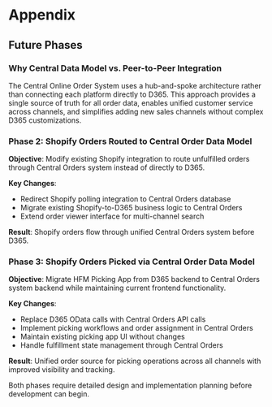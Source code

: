 # Appendix

## Future Phases

### Why Central Data Model vs. Peer-to-Peer Integration

The Central Online Order System uses a hub-and-spoke architecture rather than connecting each platform directly to D365. This approach provides a single source of truth for all order data, enables unified customer service across channels, and simplifies adding new sales channels without complex D365 customizations.

### Phase 2: Shopify Orders Routed to Central Order Data Model

**Objective**: Modify existing Shopify integration to route unfulfilled orders through Central Orders system instead of directly to D365.

**Key Changes**:

- Redirect Shopify polling integration to Central Orders database
- Migrate existing Shopify-to-D365 business logic to Central Orders
- Extend order viewer interface for multi-channel search

**Result**: Shopify orders flow through unified Central Orders system before D365.

### Phase 3: Shopify Orders Picked via Central Order Data Model

**Objective**: Migrate HFM Picking App from D365 backend to Central Orders system backend while maintaining current frontend functionality.

**Key Changes**:

- Replace D365 OData calls with Central Orders API calls
- Implement picking workflows and order assignment in Central Orders
- Maintain existing picking app UI without changes
- Handle fulfillment state management through Central Orders

**Result**: Unified order source for picking operations across all channels with improved visibility and tracking.

Both phases require detailed design and implementation planning before development can begin.
